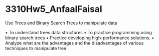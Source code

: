 # 3310Hw5_AnfaalFaisal

 Use Trees and Binary Search Trees to manipulate data

• To understand trees data structures
• To practice programming using binary search trees
• Practice developing high-performance solutions.
• Analyze what are the advantages and the disadvantages of various techniques to manipulate
tree

